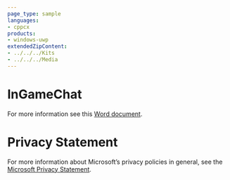 ```yaml
---
page_type: sample
languages:
- cppcx
products:
- windows-uwp
extendedZipContent:
- ../../../Kits
- ../../../Media
---
```

# InGameChat
For more information see this [Word document](ReadMe.docx).
# Privacy Statement
For more information about Microsoft’s privacy policies in general, see the [Microsoft Privacy Statement](https://privacy.microsoft.com/en-us/privacystatement/).
